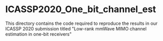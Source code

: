 # ICASSP2020_One_bit_channel_est
This directory contains the code required to reproduce the results in our ICASSP 2020 submission titled "Low-rank mmWave MIMO channel estimation in one-bit receivers"
